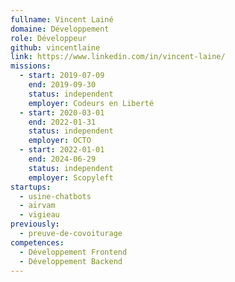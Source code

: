 ```yaml
---
fullname: Vincent Lainé
domaine: Développement
role: Développeur
github: vincentlaine
link: https://www.linkedin.com/in/vincent-laine/
missions:
  - start: 2019-07-09
    end: 2019-09-30
    status: independent
    employer: Codeurs en Liberté
  - start: 2020-03-01
    end: 2022-01-31
    status: independent
    employer: OCTO
  - start: 2022-01-01
    end: 2024-06-29
    status: independent
    employer: Scopyleft
startups:
  - usine-chatbots
  - airvam
  - vigieau
previously:
  - preuve-de-covoiturage
competences:
  - Développement Frontend
  - Développement Backend
---
```

